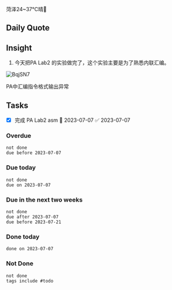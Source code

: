 菏泽24~37℃晴🔆

## Daily Quote

## Insight

1. 今天把PA Lab2 的实验做完了，这个实验主要是为了熟悉内联汇编。

![BqjSN7](https://picture-suyifan.oss-cn-shenzhen.aliyuncs.com/uPic/BqjSN7.png)

PA中汇编指令格式输出异常
## Tasks

- [x] 完成 PA Lab2 asm 📅 2023-07-07 ✅ 2023-07-07

### Overdue
```tasks
not done
due before 2023-07-07
```

### Due today
```tasks
not done
due on 2023-07-07
```

### Due in the next two weeks
```tasks
not done
due after 2023-07-07
due before 2023-07-21
```

### Done today
```tasks
done on 2023-07-07
```

### Not Done
```tasks
not done
tags include #todo
```
